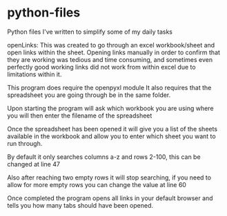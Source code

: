 # python-files
Python files I've written to simplify some of my daily tasks

openLinks:
This was created to go through an excel workbook/sheet and open links within the sheet. 
Opening links manually in order to confirm that they are working was tedious and time consuming, and sometimes even perfectly good working links did not work from within excel due to limitations within it.

This program does require the openpyxl module 
It also requires that the spreadsheet you are going through be in the same folder.

Upon starting the program will ask which workbook you are using where you will then enter the filename of the spreadsheet

Once the spreadsheet has been opened it will give you a list of the sheets available in the workbook and allow you to enter which sheet you want to run through.

By default it only searches columns a-z and rows 2-100, this can be changed at line 47

Also after reaching two empty rows it will stop searching, if you need to allow for more empty rows you can change the value at line 60

Once completed the program opens all links in your default browser and tells you how many tabs should have been opened.

